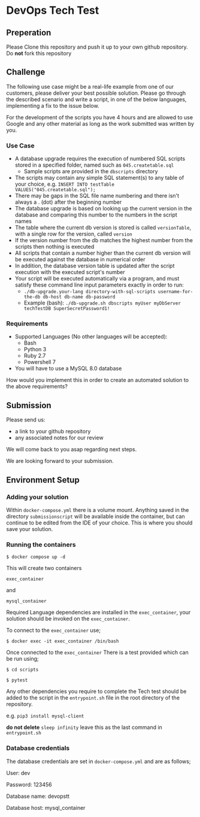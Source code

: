 # DevOps Tech Test

## Preperation

Please Clone this repository and push it up to your own github repository.
Do **not** fork this repository

## Challenge

The following use case might be a real-life example from one of our customers, please deliver your best possible solution. Please go through the described scenario and write a script, in one of the below languages, implementing a fix to the issue below.

For the development of the scripts you have 4 hours and are allowed to use Google and any other material as long as the work submitted was written by you.

### Use Case

- A database upgrade requires the execution of numbered SQL scripts stored in a specified folder, named such as `045.createtable.sql`
  - Sample scripts are provided in the `dbscripts` directory
- The scripts may contain any simple SQL statement(s) to any table of your choice, e.g. `INSERT INTO testTable VALUES("045.createtable.sql");`
- There may be gaps in the SQL file name numbering and there isn't always a . (dot) after the beginning number
- The database upgrade is based on looking up the current version in the database and comparing this number to the numbers in the script names
- The table where the current db version is stored is called `versionTable`, with a single row for the version, called `version`
- If the version number from the db matches the highest number from the scripts then nothing is executed
- All scripts that contain a number higher than the current db version will be executed against the database in numerical order
- In addition, the database version table is updated after the script execution with the executed script's number
- Your script will be executed automatically via a program, and must satisfy these command line input parameters exactly in order to run:
  - `./db-upgrade.your-lang directory-with-sql-scripts username-for-the-db db-host db-name db-password`
  - Example (bash): `./db-upgrade.sh dbscripts myUser myDbServer techTestDB SuperSecretPassword1!`

### Requirements

- Supported Languages (No other languages will be accepted):
  - Bash
  - Python 3
  - Ruby 2.7
  - Powershell 7
- You will have to use a MySQL 8.0 database

How would you implement this in order to create an automated solution to the above requirements?

## Submission

Please send us:

- a link to your github repository
- any associated notes for our review

We will come back to you asap regarding next steps.

We are looking forward to your submission.

## Environment Setup

### Adding your solution

Within `docker-compose.yml` there is a volume mount. Anything saved in the directory `submissionscript` will be available inside the container, but can continue to be edited from the IDE of your choice. This is where you should save your solution.

### Running the containers

`$ docker compose up -d`

This will create two containers

`exec_container`

and

`mysql_container`

Required Language dependencies are installed in the `exec_container`, your solution should be invoked on the `exec_container`.

To connect to the `exec_container` 
use;

`$ docker exec -it exec_container /bin/bash`

Once connected to the `exec_container` There is a test provided which can be run using;

`$ cd scripts`

`$ pytest `

Any other dependencies you require to complete the Tech test should be added to the script in the `entrypoint.sh` file in the root directory of the repository.

e.g. `pip3 install mysql-client`

**do not delete** `sleep infinity` leave this as the last command in `entrypoint.sh`


### Database credentials

The database credentials are set in `docker-compose.yml` and are as follows;

User: dev

Password: 123456

Database name: devopstt

Database host: mysql_container